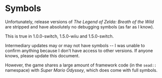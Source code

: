 # Symbols

Unfortunately, release versions of *The Legend of Zelda: Breath of the Wild* are stripped and
have absolutely no debugging symbols (as far as I know).

This is true in 1.0.0-switch, 1.5.0-wiiu and 1.5.0-switch.

Intermediary updates may or may not have symbols -- I was unable to confirm anything because
I don't have access to other versions. If anyone knows, please update this document.

However, the game shares a large amount of framework code (in the `sead::` namespace)
with *Super Mario Odyssey*, which does come with full symbols.
